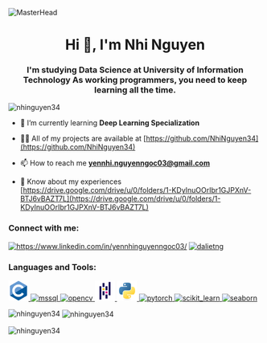 ![MasterHead](https://i.pinimg.com/originals/41/82/a9/4182a9dd330c6442c4a1fbc78274d838.png)
<h1 align="center">Hi 👋, I'm Nhi Nguyen</h1>
<h3 align="center">I'm studying Data Science at University of Information Technology As working programmers, you need to keep learning all the time.</h3>


<p align="left"> <img src="https://komarev.com/ghpvc/?username=nhinguyen34&label=Profile%20views&color=0e75b6&style=flat" alt="nhinguyen34" /> </p>

- 🌱 I’m currently learning **Deep Learning Specialization**

- 👨‍💻 All of my projects are available at [https://github.com/NhiNguyen34](https://github.com/NhiNguyen34)

- 📫 How to reach me **yennhi.nguyenngoc03@gmail.com**

- 📄 Know about my experiences [https://drive.google.com/drive/u/0/folders/1-KDyInuOOrIbr1GJPXnV-BTJ6vBAZT7L](https://drive.google.com/drive/u/0/folders/1-KDyInuOOrIbr1GJPXnV-BTJ6vBAZT7L)

<h3 align="left">Connect with me:</h3>
<p align="left">
<a href="https://linkedin.com/in/https://www.linkedin.com/in/yennhinguyenngoc03/" target="blank"><img align="center" src="https://raw.githubusercontent.com/rahuldkjain/github-profile-readme-generator/master/src/images/icons/Social/linked-in-alt.svg" alt="https://www.linkedin.com/in/yennhinguyenngoc03/" height="30" width="40" /></a>
<a href="https://kaggle.com/dalietng" target="blank"><img align="center" src="https://raw.githubusercontent.com/rahuldkjain/github-profile-readme-generator/master/src/images/icons/Social/kaggle.svg" alt="dalietng" height="30" width="40" /></a>
</p>

<h3 align="left">Languages and Tools:</h3>
<p align="left"> <a href="https://www.cprogramming.com/" target="_blank" rel="noreferrer"> <img src="https://raw.githubusercontent.com/devicons/devicon/master/icons/c/c-original.svg" alt="c" width="40" height="40"/> </a> <a href="https://www.microsoft.com/en-us/sql-server" target="_blank" rel="noreferrer"> <img src="https://www.svgrepo.com/show/303229/microsoft-sql-server-logo.svg" alt="mssql" width="40" height="40"/> </a> <a href="https://opencv.org/" target="_blank" rel="noreferrer"> <img src="https://www.vectorlogo.zone/logos/opencv/opencv-icon.svg" alt="opencv" width="40" height="40"/> </a> <a href="https://pandas.pydata.org/" target="_blank" rel="noreferrer"> <img src="https://raw.githubusercontent.com/devicons/devicon/2ae2a900d2f041da66e950e4d48052658d850630/icons/pandas/pandas-original.svg" alt="pandas" width="40" height="40"/> </a> <a href="https://www.python.org" target="_blank" rel="noreferrer"> <img src="https://raw.githubusercontent.com/devicons/devicon/master/icons/python/python-original.svg" alt="python" width="40" height="40"/> </a> <a href="https://pytorch.org/" target="_blank" rel="noreferrer"> <img src="https://www.vectorlogo.zone/logos/pytorch/pytorch-icon.svg" alt="pytorch" width="40" height="40"/> </a> <a href="https://scikit-learn.org/" target="_blank" rel="noreferrer"> <img src="https://upload.wikimedia.org/wikipedia/commons/0/05/Scikit_learn_logo_small.svg" alt="scikit_learn" width="40" height="40"/> </a> <a href="https://seaborn.pydata.org/" target="_blank" rel="noreferrer"> <img src="https://seaborn.pydata.org/_images/logo-mark-lightbg.svg" alt="seaborn" width="40" height="40"/> </a> </p>

<p><img align="left" src="https://github-readme-stats.vercel.app/api/top-langs?username=nhinguyen34&show_icons=true&locale=en&layout=compact" alt="nhinguyen34" /></p>

<p>&nbsp;<img align="center" src="https://github-readme-stats.vercel.app/api?username=nhinguyen34&show_icons=true&locale=en" alt="nhinguyen34" /></p>

<p><img align="center" src="https://github-readme-streak-stats.herokuapp.com/?user=nhinguyen34&" alt="nhinguyen34" /></p>
